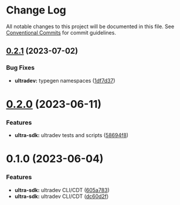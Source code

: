 # Change Log

All notable changes to this project will be documented in this file.
See [Conventional Commits](https://conventionalcommits.org) for commit guidelines.

## [0.2.1](https://github.com/ultra-alliance/ultra-utilities/compare/@ultra-alliance/ultradev@0.2.0...@ultra-alliance/ultradev@0.2.1) (2023-07-02)


### Bug Fixes

* **ultradev:** typegen namespaces ([1df7d37](https://github.com/ultra-alliance/ultra-utilities/commit/1df7d37f962d5bf2d9cfda2d41e0f047e06e4a5b))





# [0.2.0](https://github.com/ultra-alliance/ultra-utilities/compare/@ultra-alliance/ultradev@0.1.0...@ultra-alliance/ultradev@0.2.0) (2023-06-11)


### Features

* **ultra-sdk:** ultradev tests and scripts ([58694f8](https://github.com/ultra-alliance/ultra-utilities/commit/58694f87231406e5595a4fbc17f33111f48b8050))





# 0.1.0 (2023-06-04)


### Features

* **ultra-sdk:** ultradev CLI/CDT ([605a783](https://github.com/ultra-alliance/ultra-utilities/commit/605a783942cdb22e3e104a86ee4af2982d48630a))
* **ultra-sdk:** ultradev CLI/CDT ([dc60d2f](https://github.com/ultra-alliance/ultra-utilities/commit/dc60d2f49745820e71b564c13df62b9b9d2f7c00))

